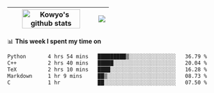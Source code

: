 | <a href="https://github.com/anuraghazra/github-readme-stats"><img width="85%" src="https://github-readme-stats.vercel.app/api?username=kowyo&show_icons=true&hide_border=true&theme=transparent" alt="Kowyo's github stats" /></a> | <a href="https://github.com/anuraghazra/github-readme-stats"><img align="center" src="https://github-readme-stats.vercel.app/api/top-langs/?username=kowyo&exclude_repo=Engineering-Competition-Robot,mobile-robot&hide=c,assembly,shaderlab,hlsl,mathematica,cmake&layout=compact&hide_border=true&theme=transparent" /></a> |
| ------------- | ------------- |

📊 **This week I spent my time on**
<!--START_SECTION:waka-->

```txt
Python       4 hrs 54 mins   █████████▒░░░░░░░░░░░░░░░   36.79 %
C++          2 hrs 40 mins   █████░░░░░░░░░░░░░░░░░░░░   20.04 %
TeX          2 hrs 10 mins   ████░░░░░░░░░░░░░░░░░░░░░   16.28 %
Markdown     1 hr 9 mins     ██▒░░░░░░░░░░░░░░░░░░░░░░   08.73 %
C            1 hr            ██░░░░░░░░░░░░░░░░░░░░░░░   07.50 %
```

<!--END_SECTION:waka-->
